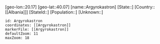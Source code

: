 ﻿---
location: [40.07,20.17]
mapzoom: [7,12] 
mapmarker: city 
type: City
tags:
- geo/City


SpocWebEntityId: 28866
isDeleted: false
confidential: public

---
[geo-lon::20.17]
[geo-lat::40.07]
[name::Argyrokastron]
[State::]
[Country::[[Albania]]]
[StateId::]
[Population::]
[Unknown::]


```leaflet
id: Argyrokastron
coordinates: [[Argyrokastron]]
markerFile: [[Argyrokastron]]
defaultZoom: 11 
maxZoom: 18
```
